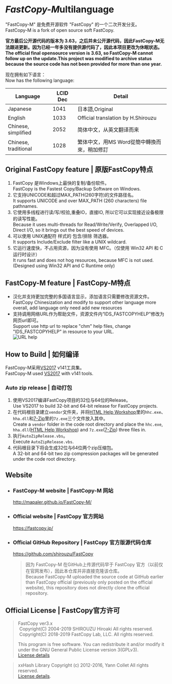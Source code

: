*FastCopy-M*ultilanguage
===========
"FastCopy-M" 是免费开源软件 "FastCopy" 的一个二次开发分支。  
FastCopy-M is a fork of open source soft FastCopy.

**官方最后公开源代码的版本为 3.63，之后并未公开源代码，因此FastCopy-M无法跟进更新。因为已经一年多没有提供源代码了，因此本项目更改为休眠状态。  
The official final opensource version is 3.63, so FastCopy-M cannot follow up on the update.This project was modified to archive status because the source code has not been provided for more than one year.**

现在拥有如下语言：  
Now has the following language:

| Language | LCID Dec | Detail |
| --- | --- | --- |
| Japanese | 1041 | 日本語,Original |
| English | 1033 | Official translation by H.Shirouzu |
| Chinese, simplified | 2052 | 简体中文，从英文翻译而来 |
| Chinese, traditional | 1028 | 繁体中文，用MS Word從簡中轉換而來，稍加修訂 |

## Original FastCopy feature | 原版FastCopy特点
1. FastCopy 是Windows上最快的复制/备份软件。  
FastCopy is the Fastest Copy/Backup Software on Windows.
1. 它支持UNICODE和超过MAX_PATH(260字符)的文件路径名。  
It supports UNICODE and over MAX_PATH (260 characters) file pathnames.
1. 它使用多线程进行读/写/校验,重叠IO，直接IO, 所以它可以实现接近设备极限的读写性能。  
Because it uses multi-threads for Read/Write/Verify, Overlapped I/O, Direct I/O, so it brings out the best speed of devices.
1. 可以使用 UNIX通配符 样式的 包含/排除 筛选器。  
It supports Include/Exclude filter like a UNIX wildcard.
1. 它运行速度快，不占用资源，因为没有使用 MFC。（仅使用 Win32 API 和 C 运行时设计）  
It runs fast and does not hog resources, because MFC is not used. (Designed using Win32 API and C Runtime only)
## FastCopy-M feature | FastCopy-M特点
* 汉化并支持更加完整的多国语言显示，添加语言只需要修改资源文件。  
FastCopy Chinesization and modify to support other language more overall, add language only need add new resources
* 支持调用网络URL作为帮助文件，资源文件内“IDS_FASTCOPYHELP”修改为网页url即可。  
Support use http url to replace "chm" help files, change "IDS_FASTCOPYHELP" in resource to your URL.  
![URL help](http://ww4.sinaimg.cn/large/6c84b2d6gw1ewbd1y0bygj20rw0le4bq.jpg)

## How to Build | 如何编译
FastCopy-M采用[VS2017](https://www.visualstudio.com/zh-cn/downloads/download-visual-studio-vs.aspx) v141工具集。  
FastCopy-M used [VS2017](https://www.visualstudio.com/en-us/downloads/download-visual-studio-vs.aspx) with v141 tools.

### Auto zip release | 自动打包
1. 使用VS2017编译FastCopy项目的32位与64位的Release。  
Use VS2017 to build 32-bit and 64-bit release for FastCopy projects.
1. 在代码根目录建立`vendor`文件夹，并将[HTML Help Workshop](https://docs.microsoft.com/zh-cn/previous-versions/windows/desktop/htmlhelp/microsoft-html-help-downloads)里的`hhc.exe`、`hha.dll`和[7-Zip](https://sparanoid.com/lab/7z/)里的`7z.exe`三个文件放入其中。  
Create a `vendor` folder in the code root directory and place the `hhc.exe`, `hha.dll`([HTML Help Workshop](https://docs.microsoft.com/zh-cn/previous-versions/windows/desktop/htmlhelp/microsoft-html-help-downloads)) and `7z.exe`([7-Zip](https://sparanoid.com/lab/7z/)) three files in.
1. 执行`AutoZipRelease.vbs`。  
Execute `AutoZipRelease.vbs`.
1. 代码根目录下将会生成32位与64位两个zip压缩包。  
A 32-bit and 64-bit two zip compression packages will be generated under the code root directory.

## Website
* ### FastCopy-M website | FastCopy-M 网站
  http://mapaler.github.io/FastCopy-M/
* ### Official website | FastCopy 官方网站
  https://fastcopy.jp/

* ### Official GitHub Repository | FastCopy 官方版源代码仓库
  https://github.com/shirouzu/FastCopy
  >因为 FastCopy-M 在GitHub上传源代码早于 FastCopy 官方（以前仅在官网发布），因此本仓库并非直接克隆该仓库。  
  >Because FastCopy-M uploaded the source code at GitHub earlier than FastCopy official (previously only posted on the official website), this repository does not directly clone the official repository.
## Official License | FastCopy官方许可
>FastCopy ver3.x  
>&nbsp;Copyright(C) 2004-2019 SHIROUZU Hiroaki All rights reserved.  
>&nbsp;Copyright(C) 2018-2019 FastCopy Lab, LLC. All rights reserved.
> 
> This program is free software. You can redistribute it and/or modify it under the GNU General Public License version 3(GPLv3).  
> [License details](https://fastcopy.jp/help/license-gpl3.txt)

> xxHash Library Copyright (c) 2012-2016, Yann Collet All rights reserved.  
> [License details](https://fastcopy.jp/help/xxhash-LICENSE.txt).
